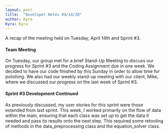 ```yaml
---
layout: post
title:  "Developer Notes 04/14/20"
author: Kyra
Kyra: Kyra
---
```

 
A recap of the meeting held on Tuesday, April 14th and Sprint #3.

#### Team Meeting
On Tuesday, our group met for a brief Stand-Up Meeting to discuss our progress for Sprint #3 and the Coding Assignment due in one week. We decided to have our code finished by this Sunday in order to allow time for polishing. We also had our weekly stand-up meeting with our client, Mike, where we discussed our progress on the last week of Sprint #3.

#### Sprint #3 Development Continued
As previously discussed, my user stories for this sprint were those extended from last sprint. This week, I worked primarily on the flow of data within the main, ensuring that each class was set up to get the data it needed and pass its results onto the next step. This required some retooling of methods in the data_preprocessing class and the equation_solver class. 
